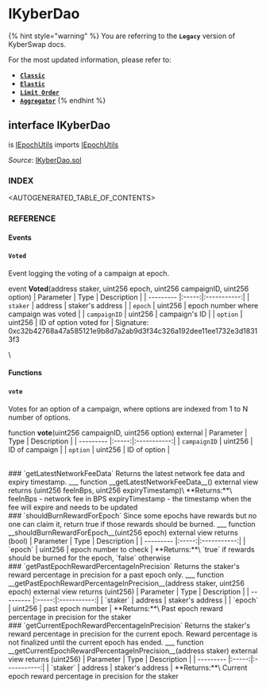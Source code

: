 # IKyberDao

{% hint style="warning" %}
You are referring to the **`Legacy`** version of KyberSwap docs.

For the most updated information, please refer to:

* [**`Classic`**](../../../../liquidity-solutions/kyberswap-classic/)
* [**`Elastic`**](../../../../liquidity-solutions/kyberswap-elastic/)
* [**`Limit Order`**](../../../../kyberswap-solutions/limit-order/)
* [**`Aggregator`**](../../../../kyberswap-solutions/kyberswap-aggregator/)
{% endhint %}

## interface IKyberDao

is [IEpochUtils](https://docs.kyberswap.com/Legacy/api-abi/core-smart-contracts/api\_abi-iepochutils.md) imports [IEpochUtils](https://docs.kyberswap.com/Legacy/api-abi/core-smart-contracts/api\_abi-iepochutils.md)

_Source_: [IKyberDao.sol](https://github.com/KyberNetwork/smart-contracts/blob/master/contracts/sol6/IKyberDao.sol)



### INDEX[​](https://docs.kyberswap.com/Legacy/api-abi/core-smart-contracts/api\_abi-ikyberdao#index) <a href="#index" id="index"></a>

\<AUTOGENERATED\_TABLE\_OF\_CONTENTS>

### REFERENCE[​](https://docs.kyberswap.com/Legacy/api-abi/core-smart-contracts/api\_abi-ikyberdao#reference) <a href="#reference" id="reference"></a>

#### Events[​](https://docs.kyberswap.com/Legacy/api-abi/core-smart-contracts/api\_abi-ikyberdao#events) <a href="#events" id="events"></a>

#### `Voted`[​](https://docs.kyberswap.com/Legacy/api-abi/core-smart-contracts/api\_abi-ikyberdao#voted) <a href="#voted" id="voted"></a>

Event logging the voting of a campaign at epoch.



event **Voted**(address staker, uint256 epoch, uint256 campaignID, uint256 option) | Parameter | Type | Description | | --------- |:-----:|:-----------:| | `staker` | address | staker's address | | `epoch` | uint256 | epoch number where campaign was voted | | `campaignID` | uint256 | campaign's ID | | `option` | uint256 | ID of option voted for | Signature: 0xc32b42768a47a585121e9b8d7a2ab9d3f34c326a192dee11ee1732e3d18313f3

\


#### Functions[​](https://docs.kyberswap.com/Legacy/api-abi/core-smart-contracts/api\_abi-ikyberdao#functions) <a href="#functions" id="functions"></a>

#### `vote`[​](https://docs.kyberswap.com/Legacy/api-abi/core-smart-contracts/api\_abi-ikyberdao#vote) <a href="#vote" id="vote"></a>

Votes for an option of a campaign, where options are indexed from 1 to N number of options.



function **vote**(uint256 campaignID, uint256 option) external | Parameter | Type | Description | | --------- |:-----:|:-----------:| | `campaignID` | uint256 | ID of campaign | | `option` | uint256 | ID of option |

\
\### \`getLatestNetworkFeeData\` Returns the latest network fee data and expiry timestamp. \_\_\_ function \_\_getLatestNetworkFeeData\_\_() external view returns (uint256 feeInBps, uint256 expiryTimestamp)\ \*\*Returns:\*\*\ feeInBps - network fee in BPS expiryTimestamp - the timestamp when the fee will expire and needs to be updated\
\### \`shouldBurnRewardForEpoch\` Since some epochs have rewards but no one can claim it, return true if those rewards should be burned. \_\_\_ function \_\_shouldBurnRewardForEpoch\_\_(uint256 epoch) external view returns (bool) | Parameter | Type | Description | | --------- |:-----:|:-----------:| | \`epoch\` | uint256 | epoch number to check | \*\*Returns:\*\*\ \`true\` if rewards should be burned for the epoch, \`false\` otherwise\
\### \`getPastEpochRewardPercentageInPrecision\` Returns the staker's reward percentage in precision for a past epoch only. \_\_\_ function \_\_getPastEpochRewardPercentageInPrecision\_\_(address staker, uint256 epoch) external view returns (uint256) | Parameter | Type | Description | | --------- |:-----:|:-----------:| | \`staker\` | address | staker's address | | \`epoch\` | uint256 | past epoch number | \*\*Returns:\*\*\ Past epoch reward percentage in precision for the staker\
\### \`getCurrentEpochRewardPercentageInPrecision\` Returns the staker's reward percentage in precision for the current epoch. Reward percentage is not finalized until the current epoch has ended. \_\_\_ function \_\_getCurrentEpochRewardPercentageInPrecision\_\_(address staker) external view returns (uint256) | Parameter | Type | Description | | --------- |:-----:|:-----------:| | \`staker\` | address | staker's address | \*\*Returns:\*\*\ Current epoch reward percentage in precision for the staker
